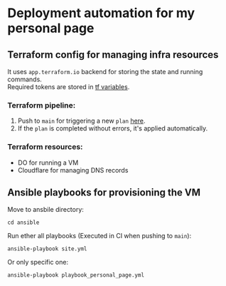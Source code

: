# Deployment automation for my personal page

## Terraform config for managing infra resources
It uses `app.terraform.io` backend for storing the state and running commands. \
Required tokens are stored in [tf variables](https://app.terraform.io/app/dkochetov/workspaces/personal-page/variables).

### Terraform pipeline:
1. Push to `main` for triggering a new `plan` [here](https://app.terraform.io/app/dkochetov/workspaces/personal-page/runs).
2. If the `plan` is completed without errors, it's applied automatically.

### Terraform resources:
- DO for running a VM
- Cloudflare for managing DNS records

## Ansible playbooks for provisioning the VM
Move to ansbile directory:
```
cd ansible
```

Run ether all playbooks (Executed in CI when pushing to `main`):
```
ansible-playbook site.yml
```

Or only specific one:
```
ansible-playbook playbook_personal_page.yml
```
